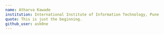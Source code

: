 ```yaml
---
name: Atharva Kawade
institution: International Institute of Information Technology, Pune
quote: This is just the beginning.
github_user: ask0ne
---
```


